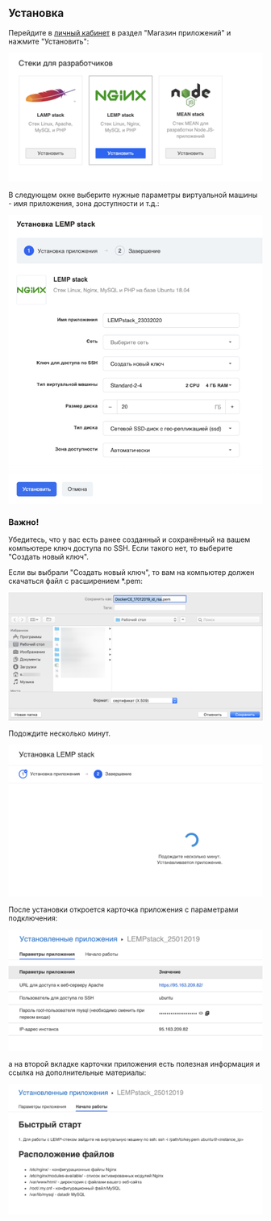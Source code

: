 ## Установка

Перейдите в [личный кабинет](https://mcs.mail.ru/app/services/marketplace/setup/lemp/) в раздел "Магазин приложений" и нажмите "Установить":

![](./assets/1548428862451-lichnyi-kabinet-mail.ru-cloud-solutions-2019-01-25-11-17-33.png)

В следующем окне выберите нужные параметры виртуальной машины - имя приложения, зона доступности и т.д.:

![](./assets/1584988792306-1584988792306.png)

### Важно!

Убедитесь, что у вас есть ранее созданный и сохранённый на вашем компьютере ключ доступа по SSH. Если такого нет, то выберите "Создать новый ключ".

Если вы выбрали "Создать новый ключ", то вам на компьютер должен скачаться файл с расширением \*.pem:

![](./assets/1547815188568-img-2019-01-17-08-33-13.png)

Подождите несколько минут.

![](./assets/1548428961288-lichnyi-kabinet-mail.ru-cloud-solutions-2019-01-25-11-18-15.png)

После установки откроется карточка приложения с параметрами подключения:

![](./assets/1548428978249-lichnyi-kabinet-mail.ru-cloud-solutions-2019-01-25-12-23-03.png)

а на второй вкладке карточки приложения есть полезная информация и ссылка на дополнительные материалы:

![](./assets/1548428998284-lichnyi-kabinet-mail.ru-cloud-solutions-2019-01-25-12-23-30.png)
